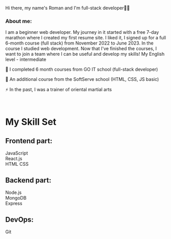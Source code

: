 Hi there, my name's Roman and I'm full-stack developer👨‍💻 

### About me:

I am a beginner web developer. My journey in it started with a free 7-day marathon where I created my first resume site. I liked it, 
     I signed up for a full 6-month course (full stack) from November 2022 to June 2023. In the course I studied web development. 
     Now that I've finished the courses, I want to join a team where I can be useful and develop my skills! My English level - intermediate

  🌱 I completed 6 month courses from GO IT school (full-stack developer)    

  🔭 An additional course from the SoftServe school (HTML, CSS, JS basic)     

 ⚡ In the past, I was a trainer of oriental martial arts

  <br/>
  
# My Skill Set  
## Frontend part:
JavaScript <br />
React.js  <br />
HTML CSS  <br />

## Backend part:
Node.js <br />
MongoDB <br />
Express <br />

## DevOps:
Git

